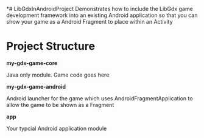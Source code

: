 *# LibGdxInAndroidProject
Demonstrates how to include the LibGdx game development framework into an existing Android application so that you can show your game as a Android Fragment to place within an Activity

# Project Structure

**my-gdx-game-core**

Java only module. Game code goes here

**my-gdx-game-android**

Android launcher for the game which uses AndroidFragmentApplication to allow the game to be shown as a Fragment

**app**

Your typcial Android application module

